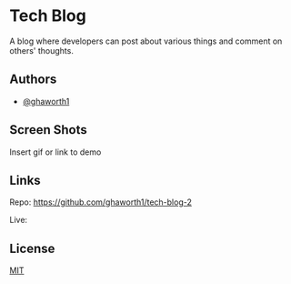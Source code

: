 # Tech Blog

A blog where developers can post about various things and comment on others' thoughts.


## Authors

- [@ghaworth1](https://www.github.com/ghaworth1)


## Screen Shots

Insert gif or link to demo


## Links

Repo: https://github.com/ghaworth1/tech-blog-2

Live: 

## License

[MIT](https://choosealicense.com/licenses/mit/)